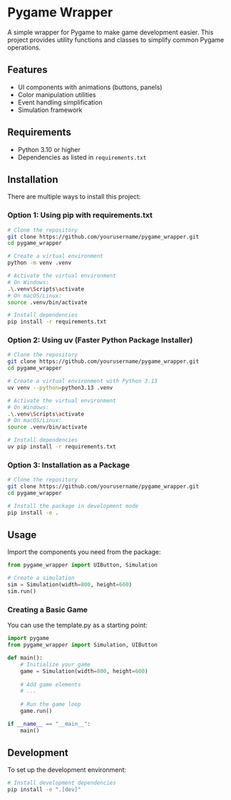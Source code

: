 # Pygame Wrapper

A simple wrapper for Pygame to make game development easier. This project provides utility functions and classes to simplify common Pygame operations.

## Features

- UI components with animations (buttons, panels)
- Color manipulation utilities
- Event handling simplification
- Simulation framework

## Requirements

- Python 3.10 or higher
- Dependencies as listed in `requirements.txt`

## Installation

There are multiple ways to install this project:

### Option 1: Using pip with requirements.txt

```bash
# Clone the repository
git clone https://github.com/yourusername/pygame_wrapper.git
cd pygame_wrapper

# Create a virtual environment
python -m venv .venv

# Activate the virtual environment
# On Windows:
.\.venv\Scripts\activate
# On macOS/Linux:
source .venv/bin/activate

# Install dependencies
pip install -r requirements.txt
```

### Option 2: Using uv (Faster Python Package Installer)

```bash
# Clone the repository
git clone https://github.com/yourusername/pygame_wrapper.git
cd pygame_wrapper

# Create a virtual environment with Python 3.13
uv venv --python=python3.13 .venv

# Activate the virtual environment
# On Windows:
.\.venv\Scripts\activate
# On macOS/Linux:
source .venv/bin/activate

# Install dependencies
uv pip install -r requirements.txt
```

### Option 3: Installation as a Package

```bash
# Clone the repository
git clone https://github.com/yourusername/pygame_wrapper.git
cd pygame_wrapper

# Install the package in development mode
pip install -e .
```

## Usage

Import the components you need from the package:

```python
from pygame_wrapper import UIButton, Simulation

# Create a simulation
sim = Simulation(width=800, height=600)
sim.run()
```

### Creating a Basic Game

You can use the template.py as a starting point:

```python
import pygame
from pygame_wrapper import Simulation, UIButton

def main():
    # Initialize your game
    game = Simulation(width=800, height=600)
    
    # Add game elements
    # ...
    
    # Run the game loop
    game.run()

if __name__ == "__main__":
    main()
```

## Development

To set up the development environment:

```bash
# Install development dependencies
pip install -e ".[dev]"
